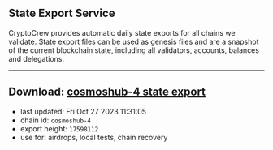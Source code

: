 ## State Export Service
CryptoCrew provides automatic daily state exports for all chains we validate. State export files can be used as genesis files and are a snapshot of the current blockchain state, including all validators, accounts, balances and delegations.

---
**Download: [cosmoshub-4 state export](https://dl.ccvalidators.com/SERVICE/cosmoshub/cosmoshub-4_export_17598112.json)**
---

- last updated: Fri Oct 27 2023 11:31:05
- chain id: `cosmoshub-4`
- export height: `17598112`
- use for: airdrops, local tests, chain recovery
